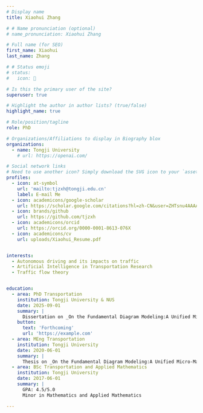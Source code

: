 ```yaml
---
# Display name
title: Xiaohui Zhang

# # Name pronunciation (optional)
# name_pronunciation: Xiaohui Zhang

# Full name (for SEO)
first_name: Xiaohui
last_name: Zhang

# # Status emoji
# status:
#   icon: 🎾

# Is this the primary user of the site?
superuser: true

# Highlight the author in author lists? (true/false)
highlight_name: true

# Role/position/tagline
role: PhD

# Organizations/Affiliations to display in Biography blox
organizations:
  - name: Tongji University
    # url: https://openai.com/

# Social network links
# Need to use another icon? Simply download the SVG icon to your `assets/media/icons/` folder.
profiles:
  - icon: at-symbol
    url: 'mailto:tjzxh@tongji.edu.cn'
    label: E-mail Me
  - icon: academicons/google-scholar
    url: https://scholar.google.com/citations?hl=zh-CN&user=ZHTsnu4AAAAJ
  - icon: brands/github
    url: https://github.com/tjzxh
  - icon: academicons/orcid
    url: https://orcid.org/0000-0001-8613-076X
  - icon: academicons/cv
    url: uploads/Xiaohui_Resume.pdf


interests:
  - Autonomous driving and its impacts on traffic
  - Artificial Intelligence in Transportation Research
  - Traffic flow theory


education:
  - area: PhD Transportation
    institution: Tongji University & NUS
    date: 2025-09-01
    summary: |
      Dissertation on _On the Fundamental Diagram Modeling:A Unified Micro-Macro Perspective_. Supervised by [Prof. Sun Jian](http//tops.tongji.edu.cn) and [Prof. Yang Kaidi](https://sites.google.com/view/kaidiyang/).
    button:
      text: 'Forthcoming'
      url: 'https://example.com'
  - area: MEng Transportation
    institution: Tongji University
    date: 2020-06-01
    summary: |
      Thesis on _On the Fundamental Diagram Modeling:A Unified Micro-Macro Perspective_. Supervised by [Prof. Sun Jian](http//tops.tongji.edu.cn).
  - area: BSc Transportation and Applied Mathematics
    institution: Tongji University
    date: 2017-06-01
    summary: |
      GPA: 4.5/5.0      
      Minor in Mathematics and Applied Mathematics

---
```

